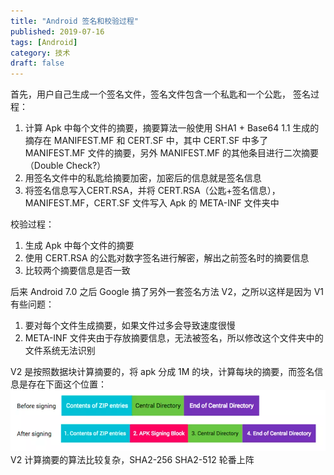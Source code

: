 ```yaml
---
title: "Android 签名和校验过程"
published: 2019-07-16
tags: [Android]
category: 技术
draft: false
---
```


首先，用户自己生成一个签名文件，签名文件包含一个私匙和一个公匙，
签名过程：
1.  计算 Apk 中每个文件的摘要，摘要算法一般使用 SHA1 + Base64
    1.1 生成的摘存在 MANIFEST.MF 和 CERT.SF 中，其中 CERT.SF 中多了 MANIFEST.MF 文件的摘要，另外 MANIFEST.MF 的其他条目进行二次摘要（Double Check?）
2. 用签名文件中的私匙给摘要加密，加密后的信息就是签名信息
3. 将签名信息写入CERT.RSA，并将 CERT.RSA（公匙+签名信息），MANIFEST.MF，CERT.SF 文件写入 Apk 的 META-INF 文件夹中

校验过程：
1. 生成 Apk 中每个文件的摘要
2. 使用 CERT.RSA 的公匙对数字签名进行解密，解出之前签名时的摘要信息
3. 比较两个摘要信息是否一致

后来 Android 7.0 之后 Google 搞了另外一套签名方法 V2，之所以这样是因为 V1 有些问题：
1. 要对每个文件生成摘要，如果文件过多会导致速度很慢
2. META-INF 文件夹由于存放摘要信息，无法被签名，所以修改这个文件夹中的文件系统无法识别

V2 是按照数据块计算摘要的，将 apk 分成 1M 的块，计算每块的摘要，而签名信息是存在下面这个位置：
![image](./img.png)
V2 计算摘要的算法比较复杂，SHA2-256 SHA2-512 轮番上阵